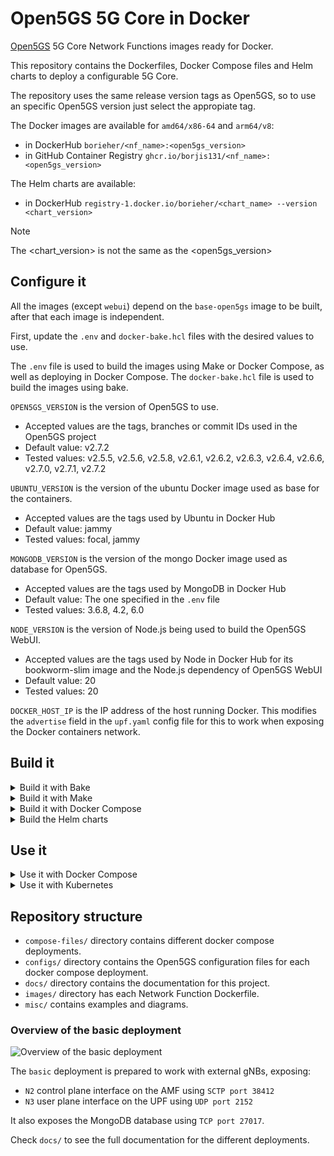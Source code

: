 # Open5GS 5G Core in Docker

[Open5GS](https://github.com/open5gs/open5gs) 5G Core Network Functions images ready for Docker.

This repository contains the Dockerfiles, Docker Compose files and Helm charts to deploy a configurable 5G Core.

The repository uses the same release version tags as Open5GS, so to use an specific Open5GS version just select the appropiate tag.

The Docker images are available for `amd64/x86-64` and `arm64/v8`:
- in DockerHub `borieher/<nf_name>:<open5gs_version>`
- in GitHub Container Registry `ghcr.io/borjis131/<nf_name>:<open5gs_version>`

The Helm charts are available:
- in DockerHub `registry-1.docker.io/borieher/<chart_name> --version <chart_version>`

> [!NOTE]
> The <chart_version> is not the same as the <open5gs_version>

## Configure it

All the images (except `webui`) depend on the `base-open5gs` image to be built, after that each image is independent.

First, update the `.env` and `docker-bake.hcl` files with the desired values to use.

The `.env` file is used to build the images using Make or Docker Compose, as well as deploying in Docker Compose. The `docker-bake.hcl` file is used to build the images using bake.

`OPEN5GS_VERSION` is the version of Open5GS to use.
- Accepted values are the tags, branches or commit IDs used in the Open5GS project
- Default value: v2.7.2
- Tested values: v2.5.5, v2.5.6, v2.5.8, v2.6.1, v2.6.2, v2.6.3, v2.6.4, v2.6.6, v2.7.0, v2.7.1, v2.7.2

`UBUNTU_VERSION` is the version of the ubuntu Docker image used as base for the containers.
- Accepted values are the tags used by Ubuntu in Docker Hub
- Default value: jammy
- Tested values: focal, jammy

`MONGODB_VERSION` is the version of the mongo Docker image used as database for Open5GS.
- Accepted values are the tags used by MongoDB in Docker Hub
- Default value: The one specified in the `.env` file
- Tested values: 3.6.8, 4.2, 6.0

`NODE_VERSION` is the version of Node.js being used to build the Open5GS WebUI.
- Accepted values are the tags used by Node in Docker Hub for its bookworm-slim image and the Node.js dependency of Open5GS WebUI
- Default value: 20
- Tested values: 20

`DOCKER_HOST_IP` is the IP address of the host running Docker. This modifies the `advertise` field in the `upf.yaml` config file for this to work when exposing the Docker containers network.

## Build it

<details>
<summary>Build it with Bake</summary>

> Tip: This is the recommended way to build the project, you can build the images all at once with a single command taking advantage of docker buildx parallelism

> Note: This method uses the `docker-bake.hcl` file and requires `docker-buildx-plugin`

From the top level directory of the repository run:
```bash
docker buildx bake
```

</details>
<details>
<summary>Build it with Make</summary>

> Note: This method uses the `Makefile` and `.env` files

From the top level directory of the repository run the following to create the `base-open5gs` image and all the Network Function images:
```bash
make all
```

This will take a while.

</details>
<details>
<summary>Build it with Docker Compose</summary>

> Note: This method uses the `Makefile`, `.env` and `docker-compose.yaml` files

Some deployments have the build instructions for the images (like the `basic` deployment), only depending of the `base-open5gs` image. Some other deployments download the images needed from container registries like Docker Hub or GitHub Container Registry (like the `network-slicing` deployment).

First create the `base-open5gs` image, from the top level directory of the repository run:
```bash
make base-open5gs
```

Then select the appropiate deployment (`basic`, `scp-model-d` or `roaming`). From the top level directory of the repository, run:
```bash
# Example using the basic deployment
docker compose -f compose-files/network-slicing/docker-compose.yaml --env-file=.env up -d
```

This command builds all the images for the deployment selected and then runs the deployment.

</details>
<details>
<summary>Build the Helm charts</summary>

Use the following commands inside the `helm/` directory.

First retrieve the dependencies of each chart individually, the `open5gs` chart must be the latest one, cause it depends on all the other charts:
```bash
helm dependency build ./<chart_name>
```

You can also package the charts (it is not mandatory):
```bash
helm package ./<chart_name>
```

</details>

## Use it

<details>
<summary>Use it with Docker Compose</summary>

Update the `.env` file with the desired values to use:

Then select the appropiate deployment and from the top level directory of the repository run:
```bash
# Run the basic deployment
docker compose -f compose-files/network-slicing/docker-compose.yaml --env-file=.env up -d

# Tear down the basic deployment
docker compose -f compose-files/network-slicing/docker-compose.yaml --env-file=.env down
```

</details>
<details>
<summary>Use it with Kubernetes</summary>

You can download the packaged charts from the repository or you can use the ones built by yourself.

Current `CHART_VERSION` value for the Open5GS chart is 0.3.3, using `OPEN5GS_VERSION` v2.7.2 as default.
The `CHART_VERSION` for individual charts is 0.3.2, using `OPEN5GS_VERSION` v2.7.2 as default.

To download a chart:
```bash
helm pull oci://registry-1.docker.io/borieher/<chart_name> --version <CHART_VERSION>
```

To install a chart run:
```bash
helm install -n <namespace> <release_name> ./<chart_name>
```

You can provide your custom values using the helm flag `-f` and providing a `values.yaml` file:
```bash
helm install -n <namespace> -f values.yaml <release_name> ./<chart_name>
```

If the namespace does not exist, create it by using the helm flag `--create-namespace`.

To uninstall a chart and remove a namespace run:
```bash
helm uninstall -n <namespace> <release_name>

kubectl delete namespace <namespace>
```

</details>

## Repository structure

- `compose-files/` directory contains different docker compose deployments.
- `configs/` directory contains the Open5GS configuration files for each docker compose deployment.
- `docs/` directory contains the documentation for this project.
- `images/` directory has each Network Function Dockerfile.
- `misc/` contains examples and diagrams.

### Overview of the basic deployment

![Overview of the basic deployment](misc/diagrams/basic.png)

The `basic` deployment is prepared to work with external gNBs, exposing:
- `N2` control plane interface on the AMF using `SCTP port 38412`
- `N3` user plane  interface on the UPF using `UDP port 2152`

It also exposes the MongoDB database using `TCP port 27017`.

Check `docs/` to see the full documentation for the different deployments.
